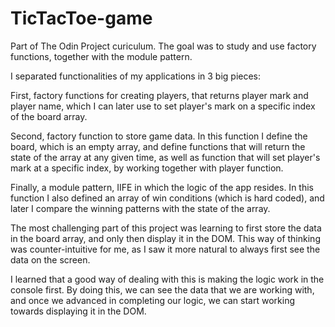 # TicTacToe-game

Part of The Odin Project curiculum. The goal was to study and use factory functions, together with the module pattern.

I separated functionalities of my applications in 3 big pieces:

First, factory functions for creating players, that returns player mark and player name, which I can later use to set player's mark on a specific index of the board array.

Second, factory function to store game data. In this function I define the board, which is an empty array, and define functions that will return the state of the array at any given time, as well as function that will set player's mark at a specific index, by working together with player function.

Finally, a module pattern, IIFE in which the logic of the app resides. In this function I also defined an array of win conditions (which is hard coded), and later I compare the winning patterns with the state of the array.

The most challenging part of this project was learning to first store the data in the board array, and only then display it in the DOM. This way of thinking was counter-intuitive for me, as I saw it more natural to always first see the data on the screen.

I learned that a good way of dealing with this is making the logic work in the console first. By doing this, we can see the data that we are working with, and once we advanced in completing our logic, we can start working towards displaying it in the DOM.
